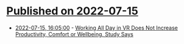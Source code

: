 # [Published on 2022-07-15](index.md)

* [2022-07-15, 16:05:00](https://tech.slashdot.org/story/22/07/15/1515212/working-all-day-in-vr-does-not-increase-productivity-comfort-or-wellbeing-study-says?utm_source=rss1.0mainlinkanon&utm_medium=feed) - [Working All Day in VR Does Not Increase Productivity, Comfort or Wellbeing, Study Says](https://tech.slashdot.org/story/22/07/15/1515212/working-all-day-in-vr-does-not-increase-productivity-comfort-or-wellbeing-study-says?utm_source=rss1.0mainlinkanon&utm_medium=feed)
